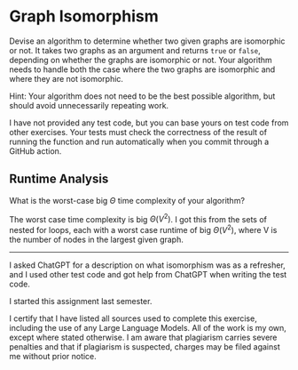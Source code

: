 # Graph Isomorphism

Devise an algorithm to determine whether two given graphs are isomorphic or not.
It takes two graphs as an argument and returns `true` or `false`, depending on
whether the graphs are isomorphic or not. Your algorithm needs to handle both
the case where the two graphs are isomorphic and where they are not isomorphic.

Hint: Your algorithm does not need to be the best possible algorithm, but should
avoid unnecessarily repeating work.

I have not provided any test code, but you can base yours on test code from
other exercises. Your tests must check the correctness of the result of running
the function and run automatically when you commit through a GitHub action.

## Runtime Analysis

What is the worst-case big $\Theta$ time complexity of your algorithm?

The worst case time complexity is big $\Theta(V^2)$.  I got this from the sets of nested for loops, each with a worst case runtime of big $\Theta(V^2)$, where V is the number of nodes in the largest given graph.

-----

I asked ChatGPT for a description on what isomorphism was as a refresher, and I used other test code and got help from ChatGPT when writing the test code.

I started this assignment last semester.

I certify that I have listed all sources used to complete this exercise, including the use of any Large Language Models. All of the work is my own, except where stated otherwise. I am aware that plagiarism carries severe penalties and that if plagiarism is suspected, charges may be filed against me without prior notice.
